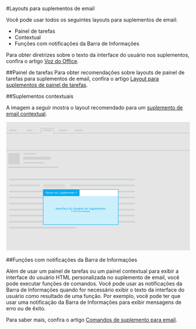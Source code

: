 #<a name="layouts-for-mail-add-ins"></a>Layouts para suplementos de email

Você pode usar todos os seguintes layouts para suplementos de email:

- Painel de tarefas
- Contextual
- Funções com notificações da Barra de Informações

Para obter diretrizes sobre o texto da interface do usuário nos suplementos, confira o artigo [Voz do Office](https://msdn.microsoft.com/en-us/library/office/mt484351.aspx).

##<a name="task-pane"></a>Painel de tarefas
 Para obter recomendações sobre layouts de painel de tarefas para suplementos de email, confira o artigo [Layout para suplementos de painel de tarefas](layout-for-task-pane-add-ins.md).


##<a name="contextual-add-ins"></a>Suplementos contextuais

A imagem a seguir mostra o layout recomendado para um [suplemento de email contextual](https://msdn.microsoft.com/EN-US/library/office/dn893542.aspx).

![Layout de um suplemento de email contextual](../../images/mail-add-in-contextual-card.png)

##<a name="functions-with-infobar-notifications"></a>Funções com notificações da Barra de Informações

Além de usar um painel de tarefas ou um painel contextual para exibir a interface do usuário HTML personalizada no suplemento de email, você pode executar funções de comandos. Você pode usar as notificações da Barra de Informações quando for necessário exibir o texto da interface do usuário como resultado de uma função. Por exemplo, você pode ter que usar uma notificação da Barra de Informações para exibir mensagens de erro ou de êxito. 

Para saber mais, confira o artigo [Comandos de suplemento para email](https://msdn.microsoft.com/EN-US/library/office/mt267546.aspx). 




